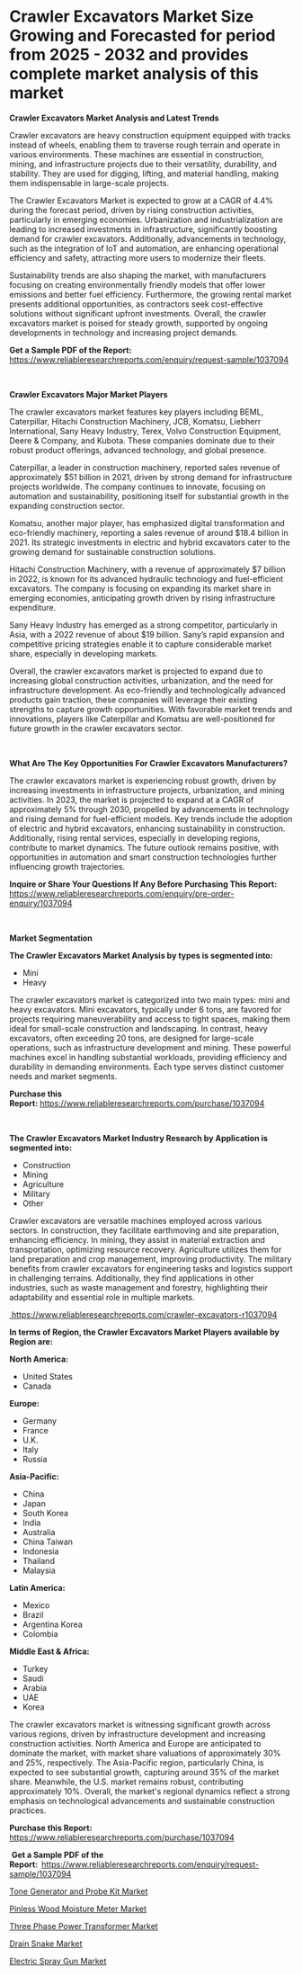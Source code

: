 <p><h1>Crawler Excavators Market Size Growing and Forecasted for period from 2025 - 2032 and provides complete market analysis of this market</h1></p><p><strong>Crawler Excavators Market Analysis and Latest Trends</strong></p>
<p><p>Crawler excavators are heavy construction equipment equipped with tracks instead of wheels, enabling them to traverse rough terrain and operate in various environments. These machines are essential in construction, mining, and infrastructure projects due to their versatility, durability, and stability. They are used for digging, lifting, and material handling, making them indispensable in large-scale projects.</p><p>The Crawler Excavators Market is expected to grow at a CAGR of 4.4% during the forecast period, driven by rising construction activities, particularly in emerging economies. Urbanization and industrialization are leading to increased investments in infrastructure, significantly boosting demand for crawler excavators. Additionally, advancements in technology, such as the integration of IoT and automation, are enhancing operational efficiency and safety, attracting more users to modernize their fleets.</p><p>Sustainability trends are also shaping the market, with manufacturers focusing on creating environmentally friendly models that offer lower emissions and better fuel efficiency. Furthermore, the growing rental market presents additional opportunities, as contractors seek cost-effective solutions without significant upfront investments. Overall, the crawler excavators market is poised for steady growth, supported by ongoing developments in technology and increasing project demands.</p></p>
<p><strong>Get a Sample PDF of the Report:&nbsp;</strong> <a href="https://www.reliableresearchreports.com/enquiry/request-sample/1037094?utm_campaign=34&utm_medium=2&utm_source=Github&utm_content=ia&utm_term=18022025&utm_id=crawler-excavators">https://www.reliableresearchreports.com/enquiry/request-sample/1037094</a></p>
<p>&nbsp;</p>
<p><strong>Crawler Excavators Major Market Players</strong></p>
<p><p>The crawler excavators market features key players including BEML, Caterpillar, Hitachi Construction Machinery, JCB, Komatsu, Liebherr International, Sany Heavy Industry, Terex, Volvo Construction Equipment, Deere & Company, and Kubota. These companies dominate due to their robust product offerings, advanced technology, and global presence.</p><p>Caterpillar, a leader in construction machinery, reported sales revenue of approximately $51 billion in 2021, driven by strong demand for infrastructure projects worldwide. The company continues to innovate, focusing on automation and sustainability, positioning itself for substantial growth in the expanding construction sector.</p><p>Komatsu, another major player, has emphasized digital transformation and eco-friendly machinery, reporting a sales revenue of around $18.4 billion in 2021. Its strategic investments in electric and hybrid excavators cater to the growing demand for sustainable construction solutions.</p><p>Hitachi Construction Machinery, with a revenue of approximately $7 billion in 2022, is known for its advanced hydraulic technology and fuel-efficient excavators. The company is focusing on expanding its market share in emerging economies, anticipating growth driven by rising infrastructure expenditure.</p><p>Sany Heavy Industry has emerged as a strong competitor, particularly in Asia, with a 2022 revenue of about $19 billion. Sany’s rapid expansion and competitive pricing strategies enable it to capture considerable market share, especially in developing markets.</p><p>Overall, the crawler excavators market is projected to expand due to increasing global construction activities, urbanization, and the need for infrastructure development. As eco-friendly and technologically advanced products gain traction, these companies will leverage their existing strengths to capture growth opportunities. With favorable market trends and innovations, players like Caterpillar and Komatsu are well-positioned for future growth in the crawler excavators sector.</p></p>
<p>&nbsp;</p>
<p><strong>What Are The Key Opportunities For Crawler Excavators Manufacturers?</strong></p>
<p><p>The crawler excavators market is experiencing robust growth, driven by increasing investments in infrastructure projects, urbanization, and mining activities. In 2023, the market is projected to expand at a CAGR of approximately 5% through 2030, propelled by advancements in technology and rising demand for fuel-efficient models. Key trends include the adoption of electric and hybrid excavators, enhancing sustainability in construction. Additionally, rising rental services, especially in developing regions, contribute to market dynamics. The future outlook remains positive, with opportunities in automation and smart construction technologies further influencing growth trajectories.</p></p>
<p><strong>Inquire or Share Your Questions If Any Before Purchasing This Report:</strong> <a href="https://www.reliableresearchreports.com/enquiry/pre-order-enquiry/1037094?utm_campaign=34&utm_medium=2&utm_source=Github&utm_content=ia&utm_term=18022025&utm_id=crawler-excavators">https://www.reliableresearchreports.com/enquiry/pre-order-enquiry/1037094</a></p>
<p>&nbsp;</p>
<p><strong>Market Segmentation</strong></p>
<p><strong>The Crawler Excavators Market Analysis by types is segmented into:</strong></p>
<p><ul><li>Mini</li><li>Heavy</li></ul></p>
<p><p>The crawler excavators market is categorized into two main types: mini and heavy excavators. Mini excavators, typically under 6 tons, are favored for projects requiring maneuverability and access to tight spaces, making them ideal for small-scale construction and landscaping. In contrast, heavy excavators, often exceeding 20 tons, are designed for large-scale operations, such as infrastructure development and mining. These powerful machines excel in handling substantial workloads, providing efficiency and durability in demanding environments. Each type serves distinct customer needs and market segments.</p></p>
<p><strong>Purchase this Report:&nbsp;</strong><a href="https://www.reliableresearchreports.com/purchase/1037094?utm_campaign=34&utm_medium=2&utm_source=Github&utm_content=ia&utm_term=18022025&utm_id=crawler-excavators">https://www.reliableresearchreports.com/purchase/1037094</a></p>
<p>&nbsp;</p>
<p><strong>The Crawler Excavators Market Industry Research by Application is segmented into:</strong></p>
<p><ul><li>Construction</li><li>Mining</li><li>Agriculture</li><li>Military</li><li>Other</li></ul></p>
<p><p>Crawler excavators are versatile machines employed across various sectors. In construction, they facilitate earthmoving and site preparation, enhancing efficiency. In mining, they assist in material extraction and transportation, optimizing resource recovery. Agriculture utilizes them for land preparation and crop management, improving productivity. The military benefits from crawler excavators for engineering tasks and logistics support in challenging terrains. Additionally, they find applications in other industries, such as waste management and forestry, highlighting their adaptability and essential role in multiple markets.</p></p>
<p><a href="https://www.reliableresearchreports.com/crawler-excavators-r1037094?utm_campaign=34&utm_medium=2&utm_source=Github&utm_content=ia&utm_term=18022025&utm_id=crawler-excavators">&nbsp;https://www.reliableresearchreports.com/crawler-excavators-r1037094</a></p>
<p><strong>In terms of Region, the Crawler Excavators Market Players available by Region are:</strong></p>
<p>
    <p> <strong> North America: </strong>
        <ul>
            <li>United States</li>
            <li>Canada</li>
        </ul>
        </p> 
    <p> <strong> Europe: </strong>
        <ul>
            <li>Germany</li>
            <li>France</li>
            <li>U.K.</li>
            <li>Italy</li>
            <li>Russia</li>
        </ul>
        </p> 
    <p> <strong> Asia-Pacific: </strong>
        <ul>
            <li>China</li>
            <li>Japan</li>
            <li>South Korea</li>
            <li>India</li>
            <li>Australia</li>
            <li>China Taiwan</li>
            <li>Indonesia</li>
            <li>Thailand</li>
            <li>Malaysia</li>
        </ul>
        </p> 
    <p> <strong> Latin America: </strong>
        <ul>
            <li>Mexico</li>
            <li>Brazil</li>
            <li>Argentina Korea</li>
            <li>Colombia</li>
        </ul>
        </p> 
    <p> <strong> Middle East & Africa: </strong>
        <ul>
            <li>Turkey</li>
            <li>Saudi</li>
            <li>Arabia</li>
            <li>UAE</li>
            <li>Korea</li>
        </ul>
    </p>
    </p>
<p><p>The crawler excavators market is witnessing significant growth across various regions, driven by infrastructure development and increasing construction activities. North America and Europe are anticipated to dominate the market, with market share valuations of approximately 30% and 25%, respectively. The Asia-Pacific region, particularly China, is expected to see substantial growth, capturing around 35% of the market share. Meanwhile, the U.S. market remains robust, contributing approximately 10%. Overall, the market's regional dynamics reflect a strong emphasis on technological advancements and sustainable construction practices.</p></p>
<p><strong>Purchase this Report: </strong><a href="https://www.reliableresearchreports.com/purchase/1037094?utm_campaign=34&utm_medium=2&utm_source=Github&utm_content=ia&utm_term=18022025&utm_id=crawler-excavators">https://www.reliableresearchreports.com/purchase/1037094</a></p>
<p>&nbsp;<strong>Get a Sample PDF of the Report:&nbsp;&nbsp;</strong><a href="https://www.reliableresearchreports.com/enquiry/request-sample/1037094?utm_campaign=34&utm_medium=2&utm_source=Github&utm_content=ia&utm_term=18022025&utm_id=crawler-excavators">https://www.reliableresearchreports.com/enquiry/request-sample/1037094</a></p>
<p><strong></strong></p>
<p><p><a href="https://github.com/kimberjam0i/Market-Research-Report-List-1/blob/main/tone-generator-and-probe-kit-market.md?utm_campaign=34&utm_medium=2&utm_source=Github&utm_content=ia&utm_term=18022025&utm_id=crawler-excavators">Tone Generator and Probe Kit Market</a></p><p><a href="https://github.com/lashaunm5st/Market-Research-Report-List-1/blob/main/pinless-wood-moisture-meter-market.md?utm_campaign=34&utm_medium=2&utm_source=Github&utm_content=ia&utm_term=18022025&utm_id=crawler-excavators">Pinless Wood Moisture Meter Market</a></p><p><a href="https://github.com/nathaliehurles7142/Market-Research-Report-List-1/blob/main/three-phase-power-transformer-market.md?utm_campaign=34&utm_medium=2&utm_source=Github&utm_content=ia&utm_term=18022025&utm_id=crawler-excavators">Three Phase Power Transformer Market</a></p><p><a href="https://github.com/darenph8er/Market-Research-Report-List-1/blob/main/drain-snake-market.md?utm_campaign=34&utm_medium=2&utm_source=Github&utm_content=ia&utm_term=18022025&utm_id=crawler-excavators">Drain Snake Market</a></p><p><a href="https://github.com/ElviraLeka1962/Market-Research-Report-List-1/blob/main/electric-spray-gun-market.md?utm_campaign=34&utm_medium=2&utm_source=Github&utm_content=ia&utm_term=18022025&utm_id=crawler-excavators">Electric Spray Gun Market</a></p></p>